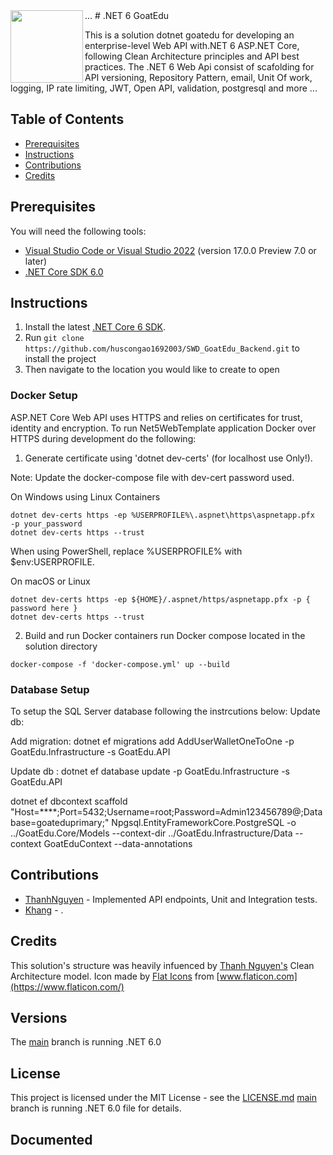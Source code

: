 <img align="left" width="116" height="116" src="https://raw.githubusercontent.com/marlonajgayle/Net6WebApiTemplate/develop/src/Content/.template.config/icon.png" />
...
# .NET 6 GoatEdu

This is a solution dotnet goatedu for developing an enterprise-level Web API with.NET 6 ASP.NET Core, following Clean Architecture principles and API best practices.
The .NET 6 Web Api consist of scafolding for API versioning, Repository Pattern, email, Unit Of work, logging, IP rate limiting, JWT, Open API, validation, postgresql and more ...

## Table of Contents
* [Prerequisites](#Prerequisites)
* [Instructions](#Instructions)
* [Contributions](#Contributions)
* [Credits](#Credits)


## Prerequisites
You will need the following tools:
* [Visual Studio Code or Visual Studio 2022](https://visualstudio.microsoft.com/vs/) (version 17.0.0 Preview 7.0 or later)
* [.NET Core SDK 6.0](https://dotnet.microsoft.com/download/dotnet/6.0)

## Instructions
1. Install the latest [.NET Core 6 SDK](https://dotnet.microsoft.com/download). 
2. Run `git clone https://github.com/huscongao1692003/SWD_GoatEdu_Backend.git` to install the project
3. Then navigate to the location you would like to create to open


### Docker Setup
ASP.NET Core Web API uses HTTPS and relies on certificates for trust, identity and encryption. 
To run Net5WebTemplate application Docker over HTTPS during development do the following:
1. Generate certificate using 'dotnet dev-certs' (for localhost use Only!).

Note: Update the docker-compose file with dev-cert password used.

On Windows using Linux Containers
```
dotnet dev-certs https -ep %USERPROFILE%\.aspnet\https\aspnetapp.pfx  -p your_password
dotnet dev-certs https --trust
````
When using PowerShell, replace %USERPROFILE% with $env:USERPROFILE.

On macOS or Linux
```
dotnet dev-certs https -ep ${HOME}/.aspnet/https/aspnetapp.pfx -p { password here }
dotnet dev-certs https --trust
```
2. Build and run Docker containers run Docker compose located in the solution directory
```
docker-compose -f 'docker-compose.yml' up --build
```

### Database Setup
To setup the SQL Server database following the instrcutions below:
Update db: 

Add migration: dotnet ef migrations add AddUserWalletOneToOne -p GoatEdu.Infrastructure -s GoatEdu.API

Update db : dotnet ef database update -p GoatEdu.Infrastructure -s GoatEdu.API


dotnet ef dbcontext scaffold "Host=****;Port=5432;Username=root;Password=Admin123456789@;Database=goateduprimary;" Npgsql.EntityFrameworkCore.PostgreSQL -o ../GoatEdu.Core/Models --context-dir ../GoatEdu.Infrastructure/Data --context GoatEduContext --data-annotations

## Contributions
- [ThanhNguyen](https://github.com/huscongao1692003) - Implemented API endpoints, Unit and Integration tests.
- [Khang](https://github.com/b3os) - .

## Credits
This solution's structure was heavily infuenced by [Thanh Nguyen's](https://github.com/jasontaylordev) Clean Architecture model.
Icon made by [Flat Icons](https://www.flaticon.com/authors/flat-icons) from [www.flaticon.com](https://www.flaticon.com/)


## Versions
The [main](https://github.com/marlonajgayle/Net6WebApiTemplate/main) branch is running .NET 6.0

## License
This project is licensed under the MIT License - see the [LICENSE.md]() [main]() branch is running .NET 6.0
file for details.

## Documented
